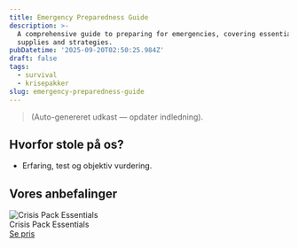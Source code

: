 ```yaml
---
title: Emergency Preparedness Guide
description: >-
  A comprehensive guide to preparing for emergencies, covering essential
  supplies and strategies.
pubDatetime: '2025-09-20T02:50:25.984Z'
draft: false
tags:
  - survival
  - krisepakker
slug: emergency-preparedness-guide
---
```

> (Auto-genereret udkast — opdater indledning).

## Hvorfor stole på os?
- Erfaring, test og objektiv vurdering.

## Vores anbefalinger


<!-- Auto: Affiliate-kort fra Products/SKUs -->

<div class="aff-card"><img src="abstract_15.png (https://v5.airtableusercontent.com/v3/u/45/45/1758348000000/FGop3ZHcqe68sQevOMWKQg/01LOh9jykvkn7lP30bi-XfQse48d1rguqFkr_nknNXz1ZlcA9QSvOdBxhNNpMFkRwsWVQOoGZ8cnsMvB7xfRNXj2nB2vToNLKypVQo0gvDSkSoK0p1HcFyphcpRK2OfdeBE7u7eRZu-y_IN6C3z_YRrAsAotWT2d9Ji813UInuQ/dLbkOoOlxg6pUBUIodJ6g45pGLsOtRasSR2BRcHzR3k)" alt="Crisis Pack Essentials" class="aff-card__img" /><div class="aff-card__meta"><div class="aff-card__title">Crisis Pack Essentials</div><a class="aff-btn" href="https://affiliate.homeessentialsee62.com/deal789?utm_source=klartilalt&utm_medium=affiliate&subid=emergency-preparedness-guide-2025-09-20" rel="sponsored nofollow noopener" target="_blank">Se pris</a></div></div>

